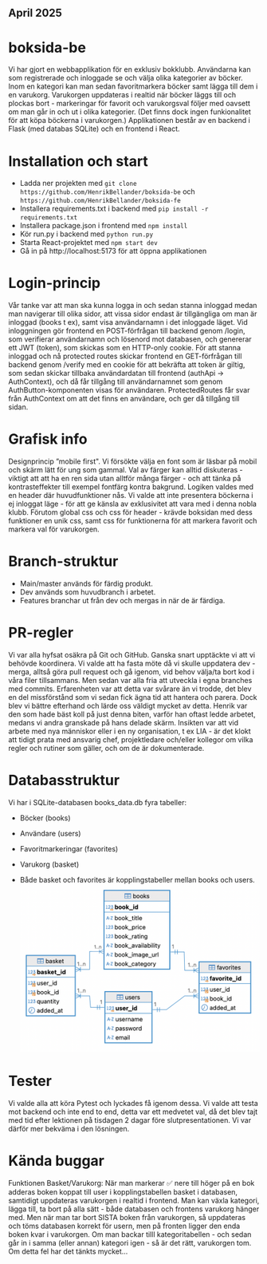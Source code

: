 ## April 2025
# boksida-be
Vi har gjort en webbapplikation för en exklusiv bokklubb. Användarna kan som registrerade och inloggade se och välja olika kategorier av böcker. Inom en kategori kan man sedan favoritmarkera böcker samt lägga till dem i en varukorg. Varukorgen uppdateras i realtid när böcker läggs till och plockas bort - markeringar för favorit och varukorgsval följer med oavsett om man går in och ut i olika kategorier. (Det finns dock ingen funkionalitet för att köpa böckerna i varukorgen.) Applikationen består av en backend i Flask (med databas SQLite) och en frontend i React.

# Installation och start
- Ladda ner projekten med `git clone https://github.com/HenrikBellander/boksida-be` och `https://github.com/HenrikBellander/boksida-fe`
- Installera requirements.txt i backend med `pip install -r requirements.txt`
- Installera package.json i frontend med `npm install`
- Kör run.py i backend med `python run.py`
- Starta React-projektet med `npm start dev`
- Gå in på http://localhost:5173 för att öppna applikationen

# Login-princip
Vår tanke var att man ska kunna logga in och sedan stanna inloggad medan man navigerar till olika sidor, att vissa sidor endast är tillgängliga om man är inloggad (books t ex), samt visa användarnamn i det inloggade läget. Vid inloggningen gör frontend en POST-förfrågan till backend genom /login, som verifierar användarnamn och lösenord mot databasen, och genererar ett JWT (token), som skickas som en HTTP-only cookie. För att stanna inloggad och nå protected routes skickar frontend en GET-förfrågan till backend genom /verify med en cookie för att bekräfta att token är giltig, som sedan skickar tillbaka användardatan till frontend (authApi -> AuthContext), och då får tillgång till användarnamnet som genom AuthButton-komponenten visas för användaren. ProtectedRoutes får svar från AuthContext om att det finns en användare, och ger då tillgång till sidan.

# Grafisk info
Designprincip ”mobile first". Vi försökte välja en font som är läsbar på mobil och skärm lätt för ung som gammal. Val av färger kan alltid diskuteras - viktigt att att ha en ren sida utan alltför många färger - och att tänka på kontrasteffekter till exempel fontfärg kontra bakgrund. Logiken valdes med en header där huvudfunktioner nås. Vi valde att inte presentera böckerna i ej inloggat läge - för att ge känsla av exklusivitet att vara med i denna nobla klubb. Förutom global css och css för header - krävde boksidan med dess funktioner en unik css, samt css för funktionerna för att markera favorit och markera val för varukorgen.
 
# Branch-struktur
  - Main/master används för färdig produkt.
  - Dev används som huvudbranch i arbetet.
  - Features branchar ut från dev och mergas in när de är färdiga.

# PR-regler
Vi var alla hyfsat osäkra på Git och GitHub. Ganska snart upptäckte vi att vi behövde koordinera. Vi valde att ha fasta möte då vi skulle uppdatera dev - merga, alltså göra pull request och gå igenom, vid behov välja/ta bort kod i våra filer tillsammans. Men sedan var alla fria att utveckla i egna branches med commits. Erfarenheten var att detta var svårare än vi trodde, det blev en del missförstånd som vi sedan fick ägna tid att hantera och parera. Dock blev vi bättre efterhand och lärde oss väldigt mycket av detta. Henrik var den som hade bäst koll på just denna biten, varför han oftast ledde arbetet, medans vi andra granskade på hans delade skärm. Insikten var att vid arbete med nya människor eller i en ny organisation, t ex LIA - är det klokt att tidigt prata med ansvarig chef, projektledare och/eller kollegor om vilka regler och rutiner som gäller, och om de är dokumenterade.

# Databasstruktur 
Vi har i SQLite-databasen books_data.db fyra tabeller:
- Böcker (books)
- Användare (users)
- Favoritmarkeringar (favorites)
- Varukorg (basket)

- Både basket och favorites är kopplingstabeller mellan books och users.
  ![ER-diagram](ER_books_data.png)

# Tester
Vi valde alla att köra Pytest och lyckades få igenom dessa. Vi valde att testa mot backend och inte end to end, detta var ett medvetet val, då det blev tajt med tid efter lektionen på tisdagen 2 dagar före slutpresentationen. Vi var därför mer bekväma i den lösningen.

# Kända buggar
Funktionen Basket/Varukorg: När man markerar ✅ nere till höger på en bok adderas boken koppat till user i kopplingstabellen basket i databasen, samtidigt uppdateras varukorgen i realtid i frontend. Man kan växla kategori, lägga till, ta bort på alla sätt - både databasen och frontens varukorg hänger med. Men när man tar bort SISTA boken från varukorgen, så uppdateras och töms databasen korrekt för usern, men på fronten ligger den enda boken kvar i varukorgen. Om man backar tilll kategoritabellen - och sedan går in i samma (eller annan) kategori igen - så är det rätt, varukorgen tom. Om detta fel har det tänkts mycket...
